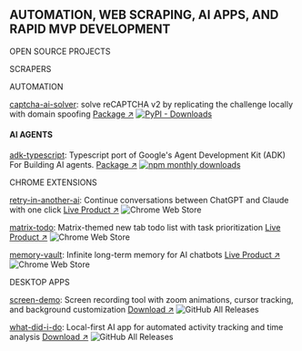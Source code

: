## AUTOMATION, WEB SCRAPING, AI APPS, AND RAPID MVP DEVELOPMENT

OPEN SOURCE PROJECTS

SCRAPERS


AUTOMATION

[captcha-ai-solver](https://github.com/njraladdin/captcha-ai-solver): solve reCAPTCHA v2 by replicating the challenge locally with domain spoofing  [Package ↗](https://pypi.org/project/captcha-ai-solver/)  [![PyPI - Downloads](https://img.shields.io/pypi/dm/captcha-ai-solver)](https://pypi.org/project/captcha-ai-solver/)

#### AI AGENTS
[adk-typescript](https://github.com/njraladdin/adk-typescript): Typescript port of Google's Agent Development Kit (ADK) For Building AI agents. [Package ↗](https://www.npmjs.com/package/adk-typescript) [![npm monthly downloads](https://img.shields.io/npm/dm/adk-typescript.svg)](https://www.npmjs.com/package/adk-typescript)


CHROME EXTENSIONS

[retry-in-another-ai](https://github.com/njraladdin/retry-in-another-ai): Continue conversations between ChatGPT and Claude with one click [Live Product ↗](https://chromewebstore.google.com/detail/retry-in-another-ai-trans/kbagmbnacemgilnkkejfblmlkcmjkpbo) ![Chrome Web Store](https://img.shields.io/chrome-web-store/users/kbagmbnacemgilnkkejfblmlkcmjkpbo)

[matrix-todo](https://github.com/njraladdin/matrix-todo-extension): Matrix-themed new tab todo list with task prioritization [Live Product ↗](https://chromewebstore.google.com/detail/matrix-todo-tab/mokhhigclgkaickldddfaogioneidafp) ![Chrome Web Store](https://img.shields.io/chrome-web-store/users/mokhhigclgkaickldddfaogioneidafp)

[memory-vault](https://github.com/njraladdin/memory-vault): Infinite long-term memory for AI chatbots [Live Product ↗](https://chromewebstore.google.com/detail/memory-vault-infinite-lon/bdmhcmmcjkgnecahmeahfbjjelkbliea) ![Chrome Web Store](https://img.shields.io/chrome-web-store/users/bdmhcmmcjkgnecahmeahfbjjelkbliea)


DESKTOP APPS

[screen-demo](https://github.com/njraladdin/screen-demo): Screen recording tool with zoom animations, cursor tracking, and background customization [Download ↗](https://screendemo.web.app/) ![GitHub All Releases](https://img.shields.io/github/downloads/njraladdin/screen-demo/total)

[what-did-i-do](https://github.com/njraladdin/what-did-i-do): Local-first AI app for automated activity tracking and time analysis [Download ↗](https://github.com/njraladdin/what-did-i-do/releases) ![GitHub All Releases](https://img.shields.io/github/downloads/njraladdin/what-did-i-do/total)
